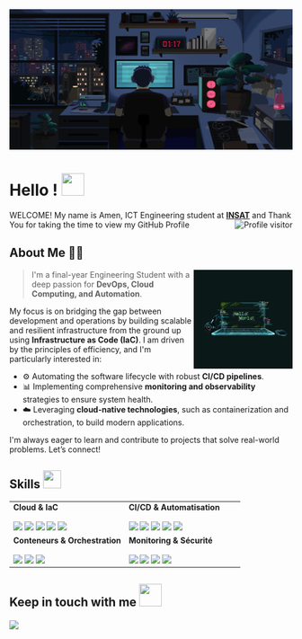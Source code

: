 
<div align="center">
<img width="100%" height = "250px" src="https://github.com/AmenDhouibi/AmenDhouibi/blob/main/This%20pin%20is%20all%20about%20coding.gif" alt="cover" />
</div>

<h1> Hello ! <img src = "https://raw.githubusercontent.com/MartinHeinz/MartinHeinz/master/wave.gif" width = 40px height=40px> </h1>
  
<div size='20px'> WELCOME! My name is Amen, ICT Engineering student at <a href="https://www.linkedin.com/school/national-institute-of-applied-science-and-technology/" target="_blank"><b>INSAT</b></a> and Thank You for taking the time to view my GitHub Profile
  <a href="https://komarev.com/ghpvc/?username=AmenDhouibi">
  <img align="right" src="https://komarev.com/ghpvc/?username=AmenDhouibi&label=Visitors&color=0e75b6&style=flat" alt="Profile visitor" />
</a>

</div>

## About Me 👨‍💻

<img width="35%" align="right" alt="Coding GIF" src="https://raw.githubusercontent.com/AmenDhouibi/AmenDhouibi/main/helloworld.gif" />

> I'm a final-year Engineering Student with a deep passion for **DevOps, Cloud Computing, and Automation**.

My focus is on bridging the gap between development and operations by building scalable and resilient infrastructure from the ground up using **Infrastructure as Code (IaC)**. I am driven by the principles of efficiency, and I'm particularly interested in:

* ⚙️ Automating the software lifecycle with robust **CI/CD pipelines**.
* 📊 Implementing comprehensive **monitoring and observability** strategies to ensure system health.
* ☁️ Leveraging **cloud-native technologies**, such as containerization and orchestration, to build modern applications.

I'm always eager to learn and contribute to projects that solve real-world problems. Let’s connect!
<h2> Skills <img src = "https://media2.giphy.com/media/QssGEmpkyEOhBCb7e1/giphy.gif?cid=ecf05e47a0n3gi1bfqntqmob8g9aid1oyj2wr3ds3mg700bl&rid=giphy.gif" width = 32px height=32px> </h2>
<table>
  <tr>
    <td valign="top" width="50%">
      <strong>Cloud & IaC</strong><br><br>
      <img src="https://img.shields.io/badge/AWS-%23FF9900.svg?style=for-the-badge&logo=amazon-aws&logoColor=white">
      <img src="https://img.shields.io/badge/azure-%230072C6.svg?style=for-the-badge&logo=microsoftazure&logoColor=white">
      <img src="https://img.shields.io/badge/Openstack-%23f01742.svg?style=for-the-badge&logo=openstack&logoColor=white">
      <img src="https://img.shields.io/badge/terraform-%235835CC.svg?style=for-the-badge&logo=terraform&logoColor=white">
      <img src="https://img.shields.io/badge/ansible-%231A1918.svg?style=for-the-badge&logo=ansible&logoColor=white">
    </td>
    <td valign="top" width="50%">
      <strong>CI/CD & Automatisation</strong><br><br>
      <img src="https://img.shields.io/badge/gitlab%20ci-%23181717.svg?style=for-the-badge&logo=gitlab&logoColor=white">
      <img src="https://img.shields.io/badge/jenkins-%232C5263.svg?style=for-the-badge&logo=jenkins&logoColor=white">
      <img src="https://img.shields.io/badge/github%20actions-%232671E5.svg?style=for-the-badge&logo=githubactions&logoColor=white">
      <img src="https://img.shields.io/badge/python-3670A0?style=for-the-badge&logo=python&logoColor=ffdd54">
      <img src="https://img.shields.io/badge/bash-%234EAA25.svg?style=for-the-badge&logo=gnu-bash&logoColor=white">
    </td>
  </tr>
  <tr>
    <td valign="top" width="50%">
      <strong>Conteneurs & Orchestration</strong><br><br>
      <img src="https://img.shields.io/badge/docker-%230db7ed.svg?style=for-the-badge&logo=docker&logoColor=white">
      <img src="https://img.shields.io/badge/kubernetes-%23326ce5.svg?style=for-the-badge&logo=kubernetes&logoColor=white">
      <img src="https://img.shields.io/badge/helm-%230f1689.svg?style=for-the-badge&logo=helm&logoColor=white">
    </td>
    <td valign="top" width="50%">
      <strong>Monitoring & Sécurité</strong><br><br>
      <img src="https://img.shields.io/badge/Prometheus-E6522C?style=for-the-badge&logo=Prometheus&logoColor=white">
      <img src="https://img.shields.io/badge/grafana-%23F46800.svg?style=for-the-badge&logo=grafana&logoColor=white">
      <img src="https://img.shields.io/badge/sonarqube-%234E9BCD.svg?style=for-the-badge&logo=sonarqube&logoColor=white">
      <img src="https://img.shields.io/badge/trivy-%230C1221.svg?style=for-the-badge&logo=trivy&logoColor=00A9E0">
    </td>
  </tr>
</table>


<h2> Keep in touch with me <img src='https://raw.githubusercontent.com/ShahriarShafin/ShahriarShafin/main/Assets/handshake.gif' width="40px" height=40px> </h2>
<a href = 'https://www.linkedin.com/in/amen-dhouibi-a1b172304/'> <img width = '32px' align= 'center' src="https://raw.githubusercontent.com/rahulbanerjee26/githubAboutMeGenerator/main/icons/linked-in-alt.svg"/></a> 
<br>
